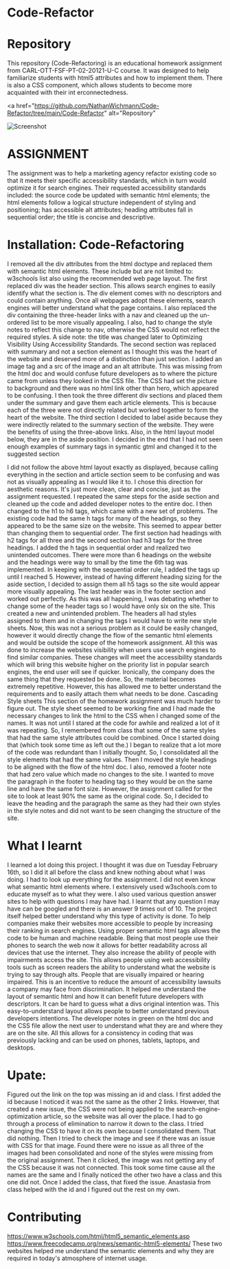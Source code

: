 # Code-Refactor

# Repository
This repository (Code-Refactoring) is an educational homework assignment from CARL-OTT-FSF-PT-02-20121-U-C course. It was designed to help familiarize students with html5 attributes and how to implement them. There is also a CSS component, which allows students to become more  acquainted with their int erconnectedness.

<a href="https://github.com/NathanWichmann/Code-Refactor/tree/main/Code-Refactor" alt="Repository"</a> 


<img scr="https://1drv.ms/u/s!AmXZ3qk2N-K2pxInB0I1nL6nt1sL" alt="Screenshot">  


# ASSIGNMENT
The assignment was to help a marketing agency refactor existing code so that it meets their specific accessibility standards, which in turn would optimize it for search engines. Their requested accessibility standards included: the source code be updated with semantic html elements; the html elements follow a logical structure independent of styling and positioning; has accessible alt attributes; heading attributes fall in sequential order; the title is concise and descriptive. 

# Installation: Code-Refactoring
I removed all the div attributes from the html doctype and replaced them with semantic html elements. These include but are not limited to: w3schools list also using the recommended web page layout.
The first replaced div was the header section. This allows search engines to easily identify what the section is. The div element comes with no descriptors and could contain anything. Once all webpages adopt these elements, search engines will better understand what the page contains. I also replaced the div containing the three-header links with a nav and cleaned up the un-ordered list to be more visually appealing. I also, had to change the style notes to reflect this change to nav, otherwise the CSS would not reflect the required styles. A side note: the title was changed later to Optimizing Visibility Using Accessibility Standards.
The second section was replaced with summary and not a section element as I thought this was the heart of the website and deserved more of a distinction than just section. I added an image tag and a src of the image and an alt attribute. This was missing from the html doc and would confuse future developers as to where the picture came from unless they looked in the CSS file. The CSS had set the picture to background and there was no html link other than hero, which appeared to be confusing. I then took the three different div sections and placed them under the summary and gave them each article elements. This is because each of the three were not directly related but worked together to form the heart of the website. 
The third section I decided to label aside because they were indirectly related to the summary section of the website. They were the benefits of using the three-above links. Also, in the html layout model below, they are in the aside position. I decided in the end that I had not seen enough examples of summary tags in symantic gtml and changed it to the suggested section
 
I did not follow the above html layout exactly as displayed, because calling everything in the section and article section seem to be confusing and was not as visually appealing as I would like it to. I chose this direction for aesthetic reasons. It's just more clean, clear and concise, just as the assignment requested. 
I repeated the same steps for the aside section and cleaned up the code and added developer notes to the entire doc. I then changed to the h1 to h6 tags, which came with a new set of problems. The existing code had the same h tags for many of the headings, so they appeared to be the same size on the website. This seemed to appear better than changing them to sequential order. The first section had headings with h2 tags for all three and the second section had h3 tags for the three headings. I added the h tags in sequential order and realized two unintended outcomes. 
There were more than 6 headings on the website and the headings were way to small by the time the 6th tag was implemented. In keeping with the sequential order rule, I added the tags up until I reached 5. However, instead of having different heading sizing for the aside section, I decided to assign them all h5 tags so the site would appear more visually appealing. The last header was in the footer section and worked out perfectly. As this was all happening, I was debating whether to change some of the header tags so I would have only six on the site. This created a new and unintended problem. The headers all had styles assigned to them and in changing the tags I would have to write new style sheets. Now, this was not a serious problem as it could be easily changed, however it would directly change the flow of the semantic html elements and would be outside the scope of the homework assignment. 
All this was done to increase the websites visibility when users use search engines to find similar companies. These changes will meet the accessibility standards which will bring this website higher on the priority list in popular search engines, the end user will see if quicker. Ironically, the company does the same thing that they requested be done. So, the material becomes extremely repetitive. However, this has allowed me to better understand the requirements and to easily attach them what needs to be done. 
Cascading Style sheets 
This section of the homework assignment was much harder to figure out. The style sheet seemed to be working fine and I had made the necessary changes to link the html to the CSS when I changed some of the names. It was not until I stared at the code for awhile and realized a lot of it was repeating. So, I remembered from class that some of the same styles that had the same style attributes could be combined. Once I started doing that (which took some time as left out the.) I began to realize that a lot more of the code was redundant than I initially thought. So, I consolidated all the style elements that had the same values. Then I moved the style headings to be aligned with the flow of the html doc. I also, removed a footer note that had zero value which made no changes to the site. 
I wanted to move the paragraph in the footer to heading tag so they would be on the same line and have the same font size. However, the assignment called for the site to look at least 90% the same as the original code. So, I decided to leave the heading and the paragraph the same as they had their own styles in the style notes and did not want to be seen changing the structure of the site. 

# What I learnt
I learned a lot doing this project. I thought it was due on Tuesday February 16th, so I did it all before the class and knew nothing about what I was doing. I had to look up everything for the assignment. I did not even know what semantic html elements where. I extensively used w3schools.com to educate myself as to what they were. I also used various question answer sites to help with questions I may have had. I learnt that any question I may have can be googled and there is an answer 9 times out of 10. 
The project itself helped better understand why this type of activity is done. To help companies make their websites more accessible to people by increasing their ranking in search engines. Using proper semantic html tags allows the code to be human and machine readable. Being that most people use their phones to search the web now it allows for better readability across all devices that use the internet. They also increase the ability of people with impairments access the site. This allows people using web accessibility tools such as screen readers the ability to understand what the website is trying to say through alts. People that are visually impaired or hearing impaired. This is an incentive to reduce the amount of accessibility lawsuits a company may face from discrimination. 
It helped me understand the layout of semantic html and how it can benefit future developers with descriptors. It can be hard to guess what a divs original intention was. This easy-to-understand layout allows people to better understand previous developers intentions. The developer notes in green on the html doc and the CSS file allow the next user to understand what they are and where they are on the site. All this allows for a consistency in coding that was previously lacking and can be used on phones, tablets, laptops, and desktops. 
# Upate:
Figured out the link on the top was missing an id and class. I first added the id because I noticed it was not the same as the other 2 links. However, that created a new issue, the CSS were not being applied to the search-engine-optimization article, so the website was all over the place. I had to go through a process of elimination to narrow it down to the class. I tried changing the CSS to have it on its own because I consolidated them. That did nothing. Then I tried to check the image and see if there was an issue with CSS for that image. Found there were no issue as all three of the images had been consolidated and none of the styles were missing from the original assignment. Then it clicked, the image was not getting any of the CSS because it was not connected. This took some time cause all the names are the same and I finally noticed the other two have a class and this one did not. Once I added the class, that fixed the issue. Anastasia from class helped with the id and I figured out the rest on my own. 
# Contributing
https://www.w3schools.com/html/html5_semantic_elements.asp
https://www.freecodecamp.org/news/semantic-html5-elements/
These two websites helped me understand the semantic elements and why they are required in today's atmosphere of internet usage. 
